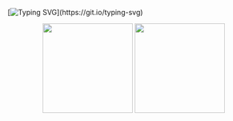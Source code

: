 [![Typing SVG](https://readme-typing-svg.demolab.com?font=Fira+Code&weight=500&size=30&duration=3000&pause=1000&color=8400F7&center=&vCenter=&repeat=verdadeiro&random=&width=1000&lines=Ol%C3%A1%2C+Seja+bem+vindo+ao+meu+perfil!;Sou+Kelvin+Oliveira;Academico+de+Engenharia+de+Software!)](https://git.io/typing-svg)

<div align="center">

<img height="180em" src="https://github-readme-stats.vercel.app/api?username=Dev-Kelviin&show_icons=true&theme=radical"/>
<img height="180em" src="https://github-readme-stats.vercel.app/api/top-langs/?username=Dev-Kelviin&theme=radical&hide_border=false&&layout=compact"/>

</div>
